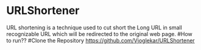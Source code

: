 # URLShortener
URL shortening is a technique used to cut short the Long URL in small recognizable URL which will be redirected to the original web page.
#How to run??
#Clone the Repository
https://github.com/Vjoglekar/URLShortener
